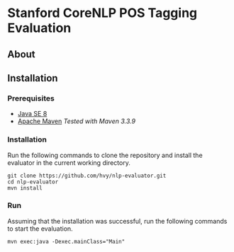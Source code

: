# Stanford CoreNLP POS Tagging Evaluation

## About


## Installation
### Prerequisites
* [Java SE 8](http://www.oracle.com/technetwork/java/javase/downloads/jdk8-downloads-2133151.html)
* [Apache Maven](https://maven.apache.org) *Tested with Maven 3.3.9*

### Installation
Run the following commands to clone the repository and install the evaluator in the current working directory.

```
git clone https://github.com/hvy/nlp-evaluator.git
cd nlp-evaluator
mvn install
```

### Run
Assuming that the installation was successful, run the following commands to start the evaluation.

```
mvn exec:java -Dexec.mainClass="Main"
```

